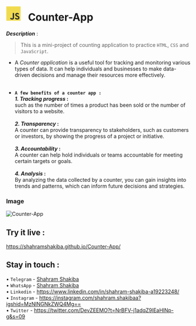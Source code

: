 # <a href="https://developer.mozilla.org/en-US/docs/Web/JavaScript" target="_blank" rel="noreferrer"> <img src="https://raw.githubusercontent.com/devicons/devicon/master/icons/javascript/javascript-original.svg" alt="javascript" width="40" height="40"/></a> &nbsp; Counter-App 
**_Description_** :<br/>
  > This is a mini-project of counting application to practice `HTML`, `CSS` and `JavaScript`.  <br/>

- A _Counter application_ is a useful tool for tracking and monitoring various types of data. It can help individuals and businesses to make data-driven decisions and manage their resources more effectively. <br/><br/>

- **`A few benefits of a counter app :`**<br/>
**_1. Tracking progress_ :**<br/>
such as the number of times a product has been sold or the number of visitors to a website.<br/><br/>
**_2. Transparency_ :**<br/>
A counter can provide transparency to stakeholders, such as customers or investors, by showing the progress of a project or initiative.<br/><br/>
**_3. Accountability_ :**<br/>
A counter can help hold individuals or teams accountable for meeting certain targets or goals.<br/><br/>
**_4. Analysis_ :**<br/>
By analyzing the data collected by a counter, you can gain insights into trends and patterns, which can inform future decisions and strategies.

### Image
![Counter-App](https://github.com/ShahramShakiba/Counter-App/assets/110089830/f80060bc-8d03-4bfd-b349-0a485bcd23dc)


## Try it live :
https://shahramshakiba.github.io/Counter-App/

 ## Stay in touch :
 • ` Telegram ` - <a href="https://t.me/ShahramDev">Shahram Shakiba</a> <br/>
 • ` WhatsApp ` - <a href="https://wa.me/message/LM2IMM3ABZ7ZM1">Shahram Shakiba</a> <br/>
 • ` Linkedin ` - https://www.linkedin.com/in/shahram-shakiba-a19223248/ <br/>
 • ` Instagram ` - https://instagram.com/shahram.shakibaa?igshid=MzNlNGNkZWQ4Mg== <br/>
 • ` Twitter ` - https://twitter.com/DevZEEMO?t=NrBFV-j1adqZ9lEaHlNp-g&s=09

